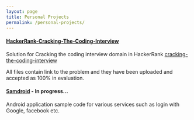 ```yaml
---
layout: page
title: Personal Projects
permalink: /personal-projects/
---
```


#### [HackerRank-Cracking-The-Coding-Interview](https://github.com/drex44/HackerRank-Cracking-The-Coding-Interview)
Solution for Cracking the coding interview domain in HackerRank
[cracking-the-coding-interview](https://www.hackerrank.com/domains/tutorials/cracking-the-coding-interview)

All files contain link to the problem and they have been uploaded and accepted as 100% in evaluation.


#### [Samdroid](https://github.com/drex44/samdroid) - In progress...
Android application sample code for various services such as login with Google, facebook etc.
